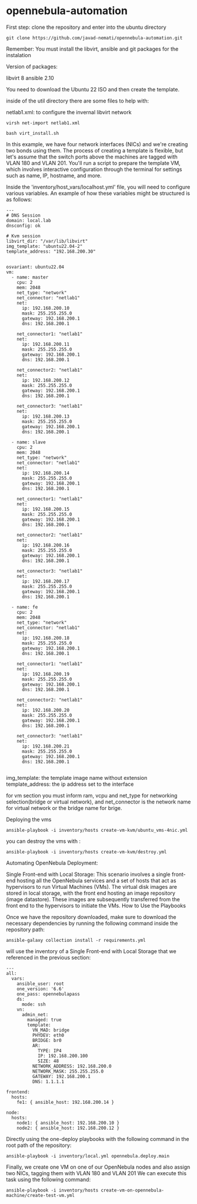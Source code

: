 
# opennebula-automation
First step:
clone the repository and enter into the ubuntu directory
```
git clone https://github.com/javad-nemati/opennebula-automation.git
```

Remember: You must install the libvirt, ansible and git packages for the instalation

Version of packages:

libvirt 8
ansible 2.10


You need to download the Ubuntu 22 ISO and then create the template.

inside of the util directory there are some files to help with:

netlab1.xml: to configure the invernal libvirt network

```
virsh net-import netlab1.xml
```


```
bash virt_install.sh
```

In this example, we have four network interfaces (NICs) and we're creating two bonds using them. The process of creating a template is flexible, but let's assume that the switch ports above the machines are tagged with VLAN 180 and VLAN 201. You'll run a script to prepare the template VM, which involves interactive configuration through the terminal for settings such as name, IP, hostname, and more.


Inside the 'inventory/host_vars/localhost.yml' file, you will need to configure various variables. An example of how these variables might be structured is as follows:
```
---
# DNS Session
domain: local.lab
dnsconfig: ok

# Kvm session
libvirt_dir: "/var/lib/libvirt"
img_template: "ubuntu22.04-2"
template_address: "192.168.200.30"


osvariant: ubuntu22.04
vm:
  - name: master
    cpu: 2
    mem: 2048
    net_type: "network"
    net_connector: "netlab1"
    net:
      ip: 192.168.200.10
      mask: 255.255.255.0
      gateway: 192.168.200.1
      dns: 192.168.200.1

    net_connector1: "netlab1"
    net:
      ip: 192.168.200.11
      mask: 255.255.255.0
      gateway: 192.168.200.1
      dns: 192.168.200.1

    net_connector2: "netlab1"
    net:
      ip: 192.168.200.12
      mask: 255.255.255.0
      gateway: 192.168.200.1
      dns: 192.168.200.1

    net_connector3: "netlab1"
    net:
      ip: 192.168.200.13
      mask: 255.255.255.0
      gateway: 192.168.200.1
      dns: 192.168.200.1

  - name: slave
    cpu: 2
    mem: 2048
    net_type: "network"
    net_connector: "netlab1"
    net:
      ip: 192.168.200.14
      mask: 255.255.255.0
      gateway: 192.168.200.1
      dns: 192.168.200.1

    net_connector1: "netlab1"
    net:
      ip: 192.168.200.15
      mask: 255.255.255.0
      gateway: 192.168.200.1
      dns: 192.168.200.1

    net_connector2: "netlab1"
    net:
      ip: 192.168.200.16
      mask: 255.255.255.0
      gateway: 192.168.200.1
      dns: 192.168.200.1

    net_connector3: "netlab1"
    net:
      ip: 192.168.200.17
      mask: 255.255.255.0
      gateway: 192.168.200.1
      dns: 192.168.200.1

  - name: fe
    cpu: 2
    mem: 2048
    net_type: "network"
    net_connector: "netlab1"
    net:
      ip: 192.168.200.18
      mask: 255.255.255.0
      gateway: 192.168.200.1
      dns: 192.168.200.1

    net_connector1: "netlab1"
    net:
      ip: 192.168.200.19
      mask: 255.255.255.0
      gateway: 192.168.200.1
      dns: 192.168.200.1

    net_connector2: "netlab1"
    net:
      ip: 192.168.200.20
      mask: 255.255.255.0
      gateway: 192.168.200.1
      dns: 192.168.200.1

    net_connector3: "netlab1"
    net:
      ip: 192.168.200.21
      mask: 255.255.255.0
      gateway: 192.168.200.1
      dns: 192.168.200.1


```






img_template: the template image name without extension template_address: the ip address set to the interface


for vm section you must inform ram, vcpu and net_type for networking selection(bridge or virtual network), and net_connector is the network name for virtual network or the bridge name for brige.




Deploying the vms



```
ansible-playbook -i inventory/hosts create-vm-kvm/ubuntu_vms-4nic.yml
```
you can destroy the vms with :
```
ansible-playbook -i inventory/hosts create-vm-kvm/destroy.yml
```



Automating OpenNebula Deployment:

Single Front-end with Local Storage: This scenario involves a single front-end hosting all the OpenNebula services and a set of hosts that act as hypervisors to run Virtual Machines (VMs). The virtual disk images are stored in local storage, with the front end hosting an image repository (image datastore). These images are subsequently transferred from the front end to the hypervisors to initiate the VMs.
How to Use the Playbooks

Once we have the repository downloaded, make sure to download the necessary dependencies by running the following command inside the repository path:
```
ansible-galaxy collection install -r requirements.yml
```
will use the inventory of a Single Front-end with Local Storage that we referenced in the previous section:

```
---
all:
  vars:
    ansible_user: root
    one_version: '6.6'
    one_pass: opennebulapass
    ds:
      mode: ssh
    vn:
      admin_net:
        managed: true
        template:
          VN_MAD: bridge
          PHYDEV: eth0
          BRIDGE: br0
          AR:
            TYPE: IP4
            IP: 192.168.200.100
            SIZE: 48
          NETWORK_ADDRESS: 192.168.200.0
          NETWORK_MASK: 255.255.255.0
          GATEWAY: 192.168.200.1
          DNS: 1.1.1.1

frontend:
  hosts:
    fe1: { ansible_host: 192.168.200.14 }

node:
  hosts:
    node1: { ansible_host: 192.168.200.10 }
    node2: { ansible_host: 192.168.200.12 }

```


Directly using the one-deploy playbooks with the following command in the root path of the repository:
```
ansible-playbook -i inventory/local.yml opennebula.deploy.main
```

Finally, we create one VM on one of our OpenNebula nodes and also assign two NICs, tagging them with VLAN 180 and VLAN 201
We can execute this task using the following command:

```
ansible-playbook -i inventory/hosts create-vm-on-opennebula-machine/create-test-vm.yml 
```
